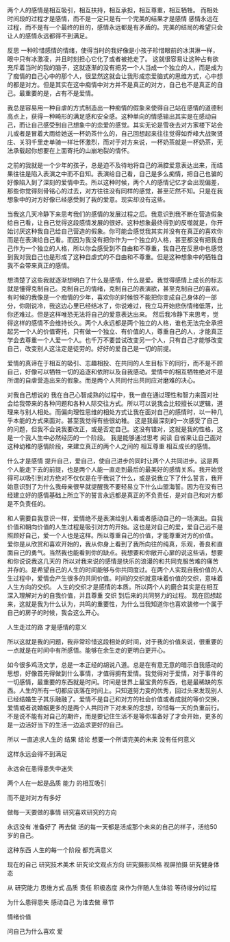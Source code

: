 两个人的感情是相互吸引，相互扶持，相互承担，相互尊重，相互牺牲。
而相处时间段的过程才是感情，而不是一定只是有一个完美的结果才是感情
感情永远在过程，而不是有一个最终的目的，感情永远都是有矛盾的。完美的结局的希望只会让人的感情永远都得不到满足。



反思
一种珍惜感情的情绪，使得当时的我好像是小孩子珍惜眼前的冰淇淋一样，眼中只有冰激凌，并且时刻担心它化了或者被抢走了。
这就很容易让这种占有欲充斥着当时的我的脑子，这就逐渐的没有把另一个人当成一个独立的人，而是成为了痴情的自己心中的那个人，很显然这就会让我形成恋爱脑式的思维方式，心中想的都是对方。但是其实在这中痴情中对方并不是真正的对方，自己也不是真正的自己。最重要的是，占有不是爱情。

我总是容易用一种自虐的方式制造出一种痴情的假象来使得自己站在感情的道德制高点上，获得一种畸形的满足感和安全感。这种单向的情感输出其实是在感动自己，而让自己感受到自己想象中的恋爱的感觉。其实无论是雪夜去对方家楼下站会儿或者是冒着大雨给她送一杯奶茶什么的，自己回想起来往往觉得如乔峰大战聚贤庄、关羽千里走单骑一样壮怀激烈，而对于对方来说，一杯奶茶就是一杯奶茶，无法承载起你想要在上面寄托的山崩地裂的情怀。

之前的我就是一个少年的孩子，总是迫不及待地将自己的满腔爱意表达出来，而结果往往是陷入表演之中而不自知。表演给自己看，自己是多么痴情，把自己也骗的好像陷入到了深刻的爱情中去。所以这种时候，两个人的感情记忆才会出现偏差，那些你觉得刻骨铭心的过去，对方往往没有同样的感觉，甚至茫然不知。只是在我想象中的对方好像已经感受到了我的爱意。现实却没有这些。

当我这几天冷静下来思考我们的感情的发展过程之后。我意识到我不断在营造假象给自己看，让自己觉得这段感情发展的很好。这种想象最终得到的反噬就是，你开始讨厌这种我自己给自己营造的假象。你可能会感觉我其实并没有在真正的喜欢你而是在表演给自己看。而因为我没有把你作为一个独立的人格，甚至都没有把我自己作为一个独立的人格，所以你会感受到不自由和不尊重，我自己在反思中也感觉到我对我自己也是形成了这种自虐式的不自由和不尊重。但是这种想象中的牺牲自我不会带来真正的感情。

想清楚了这些我就逐渐想明白了什么是感情，什么是爱。我觉得感情上成长的标志就是懂得克制自己。克制自己的情绪，克制自己的表演欲，甚至克制自己的喜欢。有时候的我像是一个痴情的少年，喜欢你的时候恨不能把你变成自己身体的一部分，你刚说冷，我这边心里已经结冰了，你说难过，我立马开始悲伤情绪低落，比你还难过。但是这样唯恐无法将自己的爱意表达出来。
然后我冷静下来思考，觉得这样的感情不会维持长久。两个人永远都是两个独立的人格，谁也无法完全承担起另一个人的价值寄托，只有做一个独立、有价值的人，尊重自己的人，才能真正学会去尊重一个人爱一个人。也千万不要尝试改变另一个人，只有自己才能够改变自己，改变别人这注定是徒劳的。好好的爱自己是一切的前提。

爱情的真谛在于相互的吸引、志趣相投、在共同的人生目标下的同行，而不是不顾自己，好像可以牺牲一切的追逐和依附以及自我感动。爱情中的相互牺牲绝对不是所谓的自虐营造出来的假象。而是两个人共同付出共同应对磨难的决心。

对我自己想说的
我在自己心智成熟的过程中，我一直在通过理性和智力来面对社会给我带来的各种问题和各种人际交往方式。所以可以说我会比较擅长以逻辑，道理来与别人相处。而偏向理性思维的相处方式让我在面对自己的感情时，以一种几乎本能的方式来面对。甚至我觉得有些很幼稚。
这是我最深刻的一次感受了自己的问题，但我不会说我要改正，或是否定自己。这没有错对，这就是我的性格，这是一个我人生中必然经历的一个阶段。
我是能够通过思考 阅读 自省来让自己面对这种幼稚的感情阶段，来建立真正的两个人之间的 相互尊重 相互成长的感情。



什么才是感情
提升自己，爱自己，使自己进步的同时让两个人共同进步。这是两个人能走下去的前提，也是两个人能一直走到最后的最美好的感情关系。我开始觉得可以吸引到对方绝对不仅仅是在于我说了什么，或是说我立下了什么誓言，我开始意识到了为什么我母亲很早就提醒我不要轻易立下什么山盟海誓。因为在没有已经建立好的感情基础上所立下的誓言永远都是真正的不负责任，是对自己和对方都是不负责任的。

和人需要自我意识一样，爱情绝不是表演给别人看或者感动自己的一场演出。自我价值和朝向价值的人生过程是吸引对方的开始。这也是对自己的爱，爱自己远不是照顾好自己，爱一个人也是这样。所以尊重自己的价值，才能尊重对方的价值。
爱你是从欣赏和喜欢开始的，我从你身上看到了我所向往的纯真，乐观，善良和直面自己的勇气。当然我也能看到你的缺点。我想要和你敞开心扉的说这些话，想要和你说说我这几天的
所以对我来说的感情是快乐的浪漫的和共同克服苦难的痛苦并存的。是希望自己的人生的时间能够与你共同度过。在两个人实现自我价值的人生过程中，爱情会产生很多的共同价值。时间的交织就意味着价值的交织，意味着人生方向的交织。
人生的交织才是感情的本质。所以两个人的磨合其实是在相互深入理解对方的自我价值，并且尊重 交织 到后来的共同努力的过程。
现在回想起来，这就是我为什么认为，共鸣的重要性，为什么当我知道你也喜欢装修一个属于自己的房子的时候，我会这么开心。





人生走过的路 才是感情的意义

所以这就是我的问题，我非常珍惜这段相处的时间，对于我的价值来说，很重要的一点就是在时间中有所感悟。能够在余生走的更明白更开心。

如今很多鸡汤文学，总是一本正经的胡说八道。总是在有意无意的暗示自我感动的思想，好像首先得做到什么事情，才值得拥有爱情。我觉得对于爱情，对于事件的一切感情，最重要的东西就是时间。时间是世界上最宝贵的东西，也是最稀缺的东西。人生的所有一切都应该落在时间上。只知道努力变的优秀，回过头来发现别人已经结婚生子其乐融融了。爱情不是自己和对方的社会价值或者成就的等价交换，爱情或者说婚姻更多的是两个人共同许下对未来的念想，珍惜每一天的负重前行。不是说不能有对自己的期许，而是要记住生活不是等你准备好了才会开始，更多的是一边活好当下的生活一边追求更好的自己。


所以 一直追求人生的 结果 结论 想要一个所谓完美的未来 没有任何意义

这样永远会得不到满足

永远会在患得患失中迷失

两个人在一起是品质 能力 的相互吸引

而不是对对方有多好

做每一天要做的事情 研究喜欢研究的方向

永远没有 准备好了 再去做
活的每一天都是活成那个未来的自己的样子，活给50岁的自己。


这种东西 人生的每一个阶段 都充满意义

现在的自己 研究技术美术 研究论文观点方向 研究摄影风格 视屏拍摄 研究健身体态

从 研究能力 思维方式 品质 责任 积极态度 来作为伴随人生体验 等待缘分的过程

为什么患得患失 感动自己 为谁去做 章节

情绪价值

问自己为什么喜欢 爱
